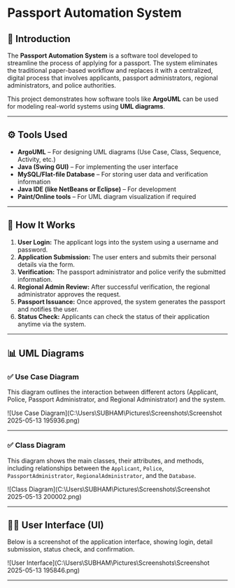 # Passport Automation System

## 📝 Introduction

The **Passport Automation System** is a software tool developed to streamline the process of applying for a passport. The system eliminates the traditional paper-based workflow and replaces it with a centralized, digital process that involves applicants, passport administrators, regional administrators, and police authorities.

This project demonstrates how software tools like **ArgoUML** can be used for modeling real-world systems using **UML diagrams**.

---

## ⚙️ Tools Used

- **ArgoUML** – For designing UML diagrams (Use Case, Class, Sequence, Activity, etc.)
- **Java (Swing GUI)** – For implementing the user interface
- **MySQL/Flat-file Database** – For storing user data and verification information
- **Java IDE (like NetBeans or Eclipse)** – For development
- **Paint/Online tools** – For UML diagram visualization if required

---

## 🚀 How It Works

1. **User Login:** The applicant logs into the system using a username and password.
2. **Application Submission:** The user enters and submits their personal details via the form.
3. **Verification:** The passport administrator and police verify the submitted information.
4. **Regional Admin Review:** After successful verification, the regional administrator approves the request.
5. **Passport Issuance:** Once approved, the system generates the passport and notifies the user.
6. **Status Check:** Applicants can check the status of their application anytime via the system.

---

## 📊 UML Diagrams

### ✅ Use Case Diagram

This diagram outlines the interaction between different actors (Applicant, Police, Passport Administrator, and Regional Administrator) and the system.

![Use Case Diagram](C:\Users\SUBHAM\Pictures\Screenshots\Screenshot 2025-05-13 195936.png)

---

### ✅ Class Diagram

This diagram shows the main classes, their attributes, and methods, including relationships between the `Applicant`, `Police`, `PassportAdministrator`, `RegionalAdministrator`, and the `Database`.

![Class Diagram](C:\Users\SUBHAM\Pictures\Screenshots\Screenshot 2025-05-13 200002.png)

---

## 🧑‍💻 User Interface (UI)

Below is a screenshot of the application interface, showing login, detail submission, status check, and confirmation.

![User Interface](C:\Users\SUBHAM\Pictures\Screenshots\Screenshot 2025-05-13 195846.png)

---

